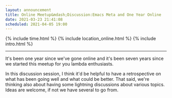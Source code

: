 ```yaml
---
layout: announcement
title: Online Meetup&mdash;Discussion:Emacs Meta and One Year Online
date: 2021-03-23 21:41:08
scheduled: 2021-04-05 19:00
---
```


{% include time.html %}
{% include location_online.html %}
{% include intro.html %}

---

It's been one year since we've gone online and it's been seven years
since we started this meetup for you lambda enthusiasts.

In this discussion session, I think it'd be helpful to have a
retrospective on what has been going well and what could be
better. That said, we're thinking also about having some lightning
discussions about various topics. Ideas are welcome, if not we have
several to go from.
